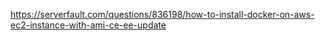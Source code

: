 https://serverfault.com/questions/836198/how-to-install-docker-on-aws-ec2-instance-with-ami-ce-ee-update
